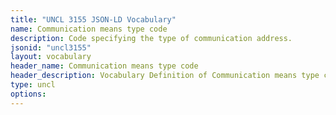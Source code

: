 ```yaml
---
title: "UNCL 3155 JSON-LD Vocabulary"
name: Communication means type code
description: Code specifying the type of communication address.
jsonid: "uncl3155"
layout: vocabulary
header_name: Communication means type code
header_description: Vocabulary Definition of Communication means type code semantics in HTML format. JSON-LD format is available at [uncl3155.jsonld](/vocabulary/uncl3155.jsonld)
type: uncl
options:
---
```

